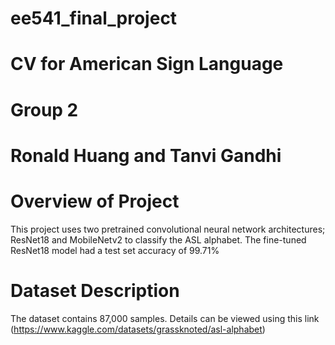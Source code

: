 # ee541_final_project

# CV for American Sign Language

# Group 2

# Ronald Huang and Tanvi Gandhi

# Overview of Project
This project uses two pretrained convolutional neural network architectures; ResNet18 and MobileNetv2 to classify the ASL alphabet. 
The fine-tuned ResNet18 model had a test set accuracy of 99.71% 

# Dataset Description
The dataset contains 87,000 samples. Details can be viewed using this link (https://www.kaggle.com/datasets/grassknoted/asl-alphabet)
